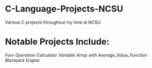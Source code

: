 # C-Language-Projects-NCSU
Various C projects throughout my time at NCSU 

# Notable Projects Include:
*Four Operation Calculator*
*Variable Array with Average_Value_Function*
*Blackjack Engine*
